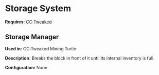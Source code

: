 # Storage System

**Requires:** [CC:Tweaked]

## Storage Manager

**Used in:** CC:Tweaked Mining Turtle

**Description:** Breaks the block in front of it until its internal inventory is full.

**Configuration:** None

[CC:Tweaked]: https://tweaked.cc/